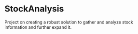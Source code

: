 # StockAnalysis
Project on creating a robust solution to gather and analyze stock information and further expand it.
